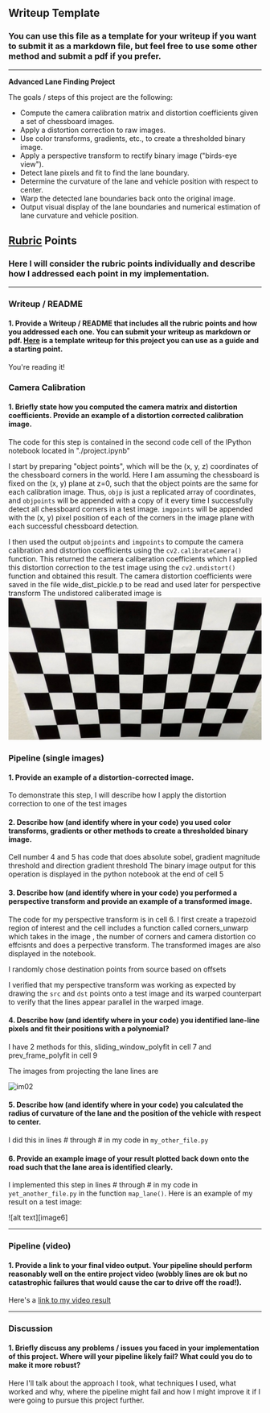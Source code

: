 ## Writeup Template

### You can use this file as a template for your writeup if you want to submit it as a markdown file, but feel free to use some other method and submit a pdf if you prefer.

---

**Advanced Lane Finding Project** 

The goals / steps of this project are the following:

* Compute the camera calibration matrix and distortion coefficients given a set of chessboard images.
* Apply a distortion correction to raw images.
* Use color transforms, gradients, etc., to create a thresholded binary image.
* Apply a perspective transform to rectify binary image ("birds-eye view").
* Detect lane pixels and fit to find the lane boundary.
* Determine the curvature of the lane and vehicle position with respect to center.
* Warp the detected lane boundaries back onto the original image.
* Output visual display of the lane boundaries and numerical estimation of lane curvature and vehicle position.


[im01]: ./calibration_undist/undist_calibration2.jpg "Chessboard Calibration"
[im02]: ./projected_lanelines_output/projected_lane_lines_test1.jpg "Projected Lane line 1"
[im03]: ./projected_lanelines_output/projected_lane_lines_test2.jpg "Projected Lane line 2"
[im04]: ./projected_lanelines_output/projected_lane_lines_tes31.jpg "Projected Lane line 3"
[im05]: ./projected_lanelines_output/projected_lane_lines_test4.jpg "Projected Lane line 4"
[im06]: ./projected_lanelines_output/projected_lane_lines_test5.jpg "Projected Lane line 5"
[im07]: ./projected_lanelines_output/projected_lane_lines_test6.jpg "Projected Lane line 6"


## [Rubric](https://review.udacity.com/#!/rubrics/571/view) Points

### Here I will consider the rubric points individually and describe how I addressed each point in my implementation.  

---

### Writeup / README

#### 1. Provide a Writeup / README that includes all the rubric points and how you addressed each one.  You can submit your writeup as markdown or pdf.  [Here](https://github.com/udacity/CarND-Advanced-Lane-Lines/blob/master/writeup_template.md) is a template writeup for this project you can use as a guide and a starting point.  

You're reading it!

### Camera Calibration

#### 1. Briefly state how you computed the camera matrix and distortion coefficients. Provide an example of a distortion corrected calibration image.

The code for this step is contained in the second code cell of the IPython notebook located in "./project.ipynb" 

I start by preparing "object points", which will be the (x, y, z) coordinates of the chessboard corners in the world. Here I am assuming the chessboard is fixed on the (x, y) plane at z=0, such that the object points are the same for each calibration image.  Thus, `objp` is just a replicated array of coordinates, and `objpoints` will be appended with a copy of it every time I successfully detect all chessboard corners in a test image.  `imgpoints` will be appended with the (x, y) pixel position of each of the corners in the image plane with each successful chessboard detection.  

I then used the output `objpoints` and `imgpoints` to compute the camera calibration and distortion coefficients using the `cv2.calibrateCamera()` function.  This returned the camera caliberation coefficients which I applied this distortion correction to the test image using the `cv2.undistort()` function and obtained this result. The camera distortion coefficients were saved in the file wide_dist_pickle.p to be read and used later for perspective transform 
The undistored caliberated image is 
![Undistored Caliberated Image][im01]



### Pipeline (single images)

#### 1. Provide an example of a distortion-corrected image.

To demonstrate this step, I will describe how I apply the distortion correction to one of the test images 

#### 2. Describe how (and identify where in your code) you used color transforms, gradients or other methods to create a thresholded binary image.  

Cell number 4 and 5 has code that does absolute sobel, gradient magnitude threshold and direction gradient threshold
The binary image output for this operation is displayed in the python notebook at the end of cell 5


#### 3. Describe how (and identify where in your code) you performed a perspective transform and provide an example of a transformed image.

The code for my perspective transform is in cell 6. I first create a trapezoid region of interest and the cell includes a function called corners_unwarp which takes in the image , the number of corners and camera distortion co effcisnts and does a perpective transform. The transformed images are also displayed in the notebook. 

I randomly chose destination points from source based on offsets



I verified that my perspective transform was working as expected by drawing the `src` and `dst` points onto a test image and its warped counterpart to verify that the lines appear parallel in the warped image.



#### 4. Describe how (and identify where in your code) you identified lane-line pixels and fit their positions with a polynomial?

I have 2 methods for this, sliding_window_polyfit in cell 7 and prev_frame_polyfit in cell 9

The images from projecting the lane lines are

![im02]



#### 5. Describe how (and identify where in your code) you calculated the radius of curvature of the lane and the position of the vehicle with respect to center.

I did this in lines # through # in my code in `my_other_file.py`

#### 6. Provide an example image of your result plotted back down onto the road such that the lane area is identified clearly.

I implemented this step in lines # through # in my code in `yet_another_file.py` in the function `map_lane()`.  Here is an example of my result on a test image:

![alt text][image6]

---

### Pipeline (video)

#### 1. Provide a link to your final video output.  Your pipeline should perform reasonably well on the entire project video (wobbly lines are ok but no catastrophic failures that would cause the car to drive off the road!).

Here's a [link to my video result](./project_video.mp4)

---

### Discussion

#### 1. Briefly discuss any problems / issues you faced in your implementation of this project.  Where will your pipeline likely fail?  What could you do to make it more robust?

Here I'll talk about the approach I took, what techniques I used, what worked and why, where the pipeline might fail and how I might improve it if I were going to pursue this project further.  
